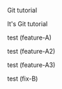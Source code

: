 Git tutorial

It's Git tutorial

test (feature-A)

test (feature-A2)

test (feature-A3)

test (fix-B)
